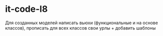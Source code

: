 # it-code-l8
Для созданных моделей написать вьюхи (функциональные и на основе классов),
прописать для всех классов свои урлы + добавить шаблоны
